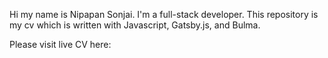 Hi my name is Nipapan Sonjai. I'm a full-stack developer. 
This repository is my cv which is written with Javascript, Gatsby.js, and Bulma.

Please visit live CV here: